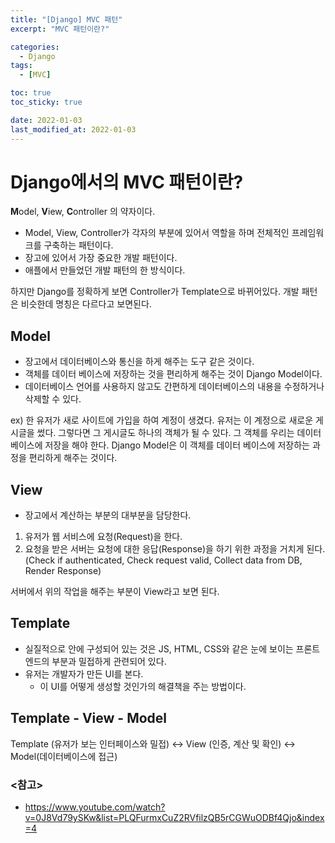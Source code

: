 ```yaml
---
title: "[Django] MVC 패턴"
excerpt: "MVC 패턴이란?"

categories:
  - Django
tags:
  - [MVC]

toc: true
toc_sticky: true

date: 2022-01-03
last_modified_at: 2022-01-03
---
```


# Django에서의 MVC 패턴이란?

**M**odel, **V**iew, **C**ontroller 의 약자이다.

- Model, View, Controller가 각자의 부분에 있어서 역할을 하며 전체적인 프레임워크를 구축하는 패턴이다.
- 장고에 있어서 가장 중요한 개발 패턴이다.
- 애플에서 만들었던 개발 패턴의 한 방식이다.

하지만 Django를 정확하게 보면 Controller가 Template으로 바뀌어있다. 개발 패턴은 비슷한데 명칭은 다르다고 보면된다.

## Model

- 장고에서 데이터베이스와 통신을 하게 해주는 도구 같은 것이다.
- 객체를 데이터 베이스에 저장하는 것을 편리하게 해주는 것이 Django Model이다.
- 데이터베이스 언어를 사용하지 않고도 간편하게 데이터베이스의 내용을 수정하거나 삭제할 수 있다.

ex) 한 유저가 새로 사이트에 가입을 하여 계정이 생겼다. 유저는 이 계정으로 새로운 게시글을 썼다. 그렇다면 그 게시글도 하나의 객체가 될 수 있다. 그 객체를 우리는 데이터 베이스에 저장을 해야 한다. Django Model은 이 객체를 데이터 베이스에 저장하는 과정을 편리하게 해주는 것이다.

## View

- 장고에서 계산하는 부분의 대부분을 담당한다.

1. 유저가 웹 서비스에 요청(Request)을 한다.
2. 요청을 받은 서버는 요청에 대한 응답(Response)을 하기 위한 과정을 거치게 된다. (Check if authenticated, Check request valid, Collect data from DB, Render Response)

서버에서 위의 작업을 해주는 부분이 View라고 보면 된다.

## Template

- 실질적으로 안에 구성되어 있는 것은 JS, HTML, CSS와 같은 눈에 보이는 프론트엔드의 부분과 밀접하게 관련되어 있다.
- 유저는 개발자가 만든 UI를 본다.
  - 이 UI를 어떻게 생성할 것인가의 해결책을 주는 방법이다.

## Template - View - Model

Template (유저가 보는 인터페이스와 밀접) <-> View (인증, 계산 및 확인) <-> Model(데이터베이스에 접근)

### <참고>

- https://www.youtube.com/watch?v=0J8Vd79ySKw&list=PLQFurmxCuZ2RVfilzQB5rCGWuODBf4Qjo&index=4
